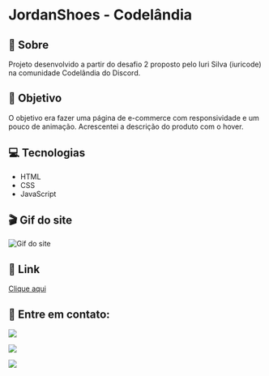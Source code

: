# JordanShoes - Codelândia

<h2>📝 Sobre</h2>
<p>Projeto desenvolvido a partir do desafio 2 proposto pelo Iuri Silva (iuricode) na comunidade Codelândia do Discord.</p>
 
<h2>🎯 Objetivo</h2>
<p>O objetivo era fazer uma página de e-commerce com responsividade e um pouco de animação. Acrescentei a descrição do produto com o hover.</p>

<h2>💻 Tecnologias</h2>
<ul>
    <li>HTML</li>
    <li>CSS</li>
    <li>JavaScript</li>
</ul>

<h2>🎬 Gif do site</h2>
<img src="./github/gif-jordanshoes.gif" alt="Gif do site">

<h2>🔗 Link</h2>
<p><a href="">Clique aqui</a></p>

<h2>📧 Entre em contato:</h2>
  <p><a href="mailto:brunasatiro@outlook.com" target="_blank"><img src="https://img.shields.io/badge/Microsoft_Outlook-0078D4?style=for-the-badge&logo=microsoft-outlook&logoColor=white" target="_blank"></a></p>
  <p><a href="https://www.instagram.com/bru.satiro/" target="_blank"><img src="https://img.shields.io/badge/-Instagram-%23E4405F?style=for-the-badge&logo=instagram&logoColor=white" target="_blank"></a></p>
  <p><a href="https://www.linkedin.com/in/bruna-satiro/" target="_blank"><img src="https://img.shields.io/badge/-LinkedIn-%230077B5?style=for-the-badge&logo=linkedin&logoColor=white" target="_blank"></a></p>


